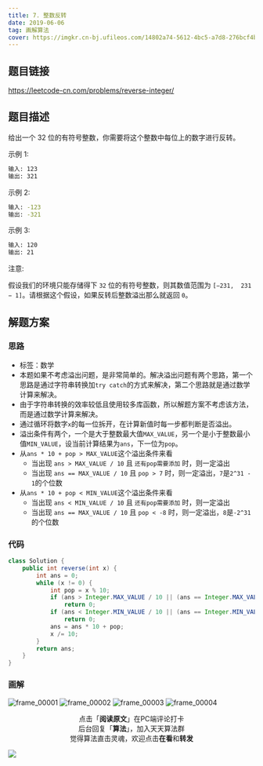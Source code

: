 ```yaml
---
title: 7. 整数反转
date: 2019-06-06
tag: 画解算法
cover: https://imgkr.cn-bj.ufileos.com/14802a74-5612-4bc5-a7d8-276bcf4b2e2d.png
---
```


## 题目链接

https://leetcode-cn.com/problems/reverse-integer/

## 题目描述

给出一个 32 位的有符号整数，你需要将这个整数中每位上的数字进行反转。

示例 1:

```bash
输入: 123
输出: 321
```

 示例 2:

```bash
输入: -123
输出: -321
```

示例 3:

```bash
输入: 120
输出: 21
```

注意:

假设我们的环境只能存储得下 `32` 位的有符号整数，则其数值范围为 `[−231,  231 − 1]`。请根据这个假设，如果反转后整数溢出那么就返回 `0`。

## 解题方案

### 思路

- 标签：数学
- 本题如果不考虑溢出问题，是非常简单的。解决溢出问题有两个思路，第一个思路是通过字符串转换加`try catch`的方式来解决，第二个思路就是通过数学计算来解决。
- 由于字符串转换的效率较低且使用较多库函数，所以解题方案不考虑该方法，而是通过数学计算来解决。
- 通过循环将数字`x`的每一位拆开，在计算新值时每一步都判断是否溢出。
- 溢出条件有两个，一个是大于整数最大值`MAX_VALUE`，另一个是小于整数最小值`MIN_VALUE`，设当前计算结果为`ans`，下一位为`pop`。
- 从`ans * 10 + pop > MAX_VALUE`这个溢出条件来看
  - 当出现 `ans > MAX_VALUE / 10` 且 `还有pop需要添加` 时，则一定溢出
  - 当出现 `ans == MAX_VALUE / 10` 且 `pop > 7` 时，则一定溢出，`7`是`2^31 - 1`的个位数
- 从`ans * 10 + pop < MIN_VALUE`这个溢出条件来看
  - 当出现 `ans < MIN_VALUE / 10` 且 `还有pop需要添加` 时，则一定溢出
  - 当出现 `ans == MAX_VALUE / 10` 且 `pop < -8` 时，则一定溢出，`8`是`-2^31`的个位数

### 代码

```java
class Solution {
    public int reverse(int x) {
        int ans = 0;
        while (x != 0) {
            int pop = x % 10;
            if (ans > Integer.MAX_VALUE / 10 || (ans == Integer.MAX_VALUE / 10 && pop > 7)) 
                return 0;
            if (ans < Integer.MIN_VALUE / 10 || (ans == Integer.MIN_VALUE / 10 && pop < -8)) 
                return 0;
            ans = ans * 10 + pop;
            x /= 10;
        }
        return ans;
    }
}
```

### 画解

![frame_00001](https://imgkr.cn-bj.ufileos.com/e8ee22b0-3f5f-46db-aa4f-eb2f4b24a962.png)
![frame_00002](https://imgkr.cn-bj.ufileos.com/7b8a8157-f324-4399-95b5-7baa473cf0b1.png)
![frame_00003](https://imgkr.cn-bj.ufileos.com/96169ff0-d525-4759-bcd6-6cbf539323e3.png)
![frame_00004](https://imgkr.cn-bj.ufileos.com/14802a74-5612-4bc5-a7d8-276bcf4b2e2d.png)


<span style="display:block;text-align:center;">点击「<strong>阅读原文</strong>」在PC端评论打卡</span>
<span style="display:block;text-align:center;">后台回复「<strong>算法</strong>」，加入天天算法群</span>
<span style="display:block;text-align:center;">觉得算法直击灵魂，欢迎点击<strong>在看</strong>和<strong>转发</strong></span>

![](https://gitee.com/guanpengchn/picture/raw/master/2020-9-11/1599805100027-image.png)